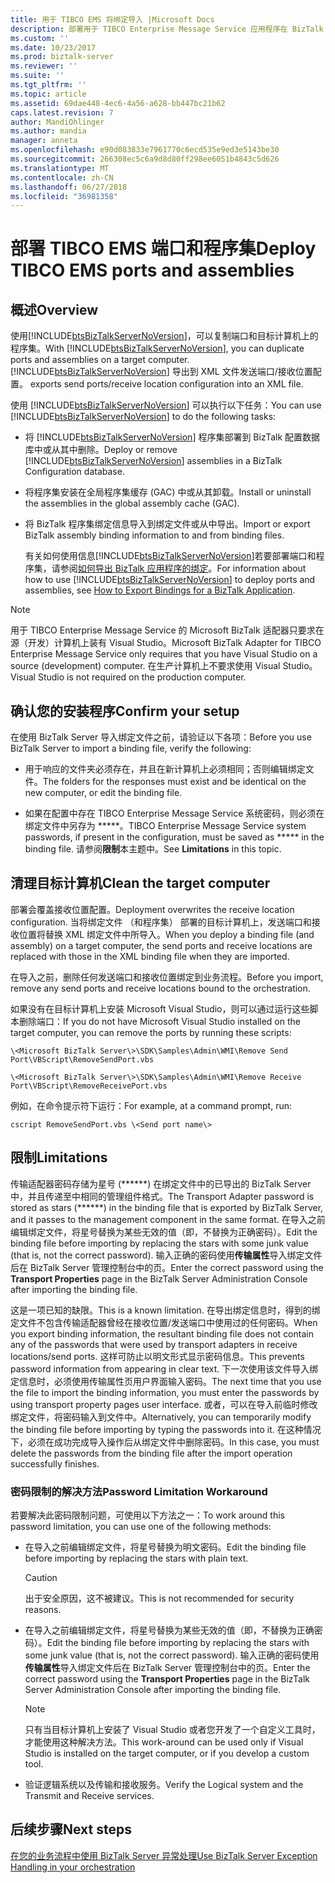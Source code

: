 ```yaml
---
title: 用于 TIBCO EMS 将绑定导入 |Microsoft Docs
description: 部署用于 TIBCO Enterprise Message Service 应用程序在 BizTalk Server 中使用导入绑定功能在 BizTalk 适配器
ms.custom: ''
ms.date: 10/23/2017
ms.prod: biztalk-server
ms.reviewer: ''
ms.suite: ''
ms.tgt_pltfrm: ''
ms.topic: article
ms.assetid: 69dae448-4ec6-4a56-a628-bb447bc21b62
caps.latest.revision: 7
author: MandiOhlinger
ms.author: mandia
manager: anneta
ms.openlocfilehash: e90d083833e7961770c6ecd535e9ed3e5143be30
ms.sourcegitcommit: 266308ec5c6a9d8d80ff298ee6051b4843c5d626
ms.translationtype: MT
ms.contentlocale: zh-CN
ms.lasthandoff: 06/27/2018
ms.locfileid: "36981358"
---
```

# <a name="deploy-tibco-ems-ports-and-assemblies"></a><span data-ttu-id="79004-103">部署 TIBCO EMS 端口和程序集</span><span class="sxs-lookup"><span data-stu-id="79004-103">Deploy TIBCO EMS ports and assemblies</span></span>

## <a name="overview"></a><span data-ttu-id="79004-104">概述</span><span class="sxs-lookup"><span data-stu-id="79004-104">Overview</span></span>
<span data-ttu-id="79004-105">使用[!INCLUDE[btsBizTalkServerNoVersion](../includes/btsbiztalkservernoversion-md.md)]，可以复制端口和目标计算机上的程序集。</span><span class="sxs-lookup"><span data-stu-id="79004-105">With [!INCLUDE[btsBizTalkServerNoVersion](../includes/btsbiztalkservernoversion-md.md)], you can duplicate ports and assemblies on a target computer.</span></span> [!INCLUDE[btsBizTalkServerNoVersion](../includes/btsbiztalkservernoversion-md.md)]<span data-ttu-id="79004-106"> 导出到 XML 文件发送端口/接收位置配置。</span><span class="sxs-lookup"><span data-stu-id="79004-106"> exports send ports/receive location configuration into an XML file.</span></span>  
  
 <span data-ttu-id="79004-107">使用 [!INCLUDE[btsBizTalkServerNoVersion](../includes/btsbiztalkservernoversion-md.md)] 可以执行以下任务：</span><span class="sxs-lookup"><span data-stu-id="79004-107">You can use [!INCLUDE[btsBizTalkServerNoVersion](../includes/btsbiztalkservernoversion-md.md)] to do the following tasks:</span></span>  
  
- <span data-ttu-id="79004-108">将 [!INCLUDE[btsBizTalkServerNoVersion](../includes/btsbiztalkservernoversion-md.md)] 程序集部署到 BizTalk 配置数据库中或从其中删除。</span><span class="sxs-lookup"><span data-stu-id="79004-108">Deploy or remove [!INCLUDE[btsBizTalkServerNoVersion](../includes/btsbiztalkservernoversion-md.md)] assemblies in a BizTalk Configuration database.</span></span>  
  
- <span data-ttu-id="79004-109">将程序集安装在全局程序集缓存 (GAC) 中或从其卸载。</span><span class="sxs-lookup"><span data-stu-id="79004-109">Install or uninstall the assemblies in the global assembly cache (GAC).</span></span>  
  
- <span data-ttu-id="79004-110">将 BizTalk 程序集绑定信息导入到绑定文件或从中导出。</span><span class="sxs-lookup"><span data-stu-id="79004-110">Import or export BizTalk assembly binding information to and from binding files.</span></span>  
  
  <span data-ttu-id="79004-111">有关如何使用信息[!INCLUDE[btsBizTalkServerNoVersion](../includes/btsbiztalkservernoversion-md.md)]若要部署端口和程序集，请参阅[如何导出 BizTalk 应用程序的绑定](../core/how-to-export-bindings-for-a-biztalk-application.md)。</span><span class="sxs-lookup"><span data-stu-id="79004-111">For information about how to use [!INCLUDE[btsBizTalkServerNoVersion](../includes/btsbiztalkservernoversion-md.md)] to deploy ports and assemblies, see [How to Export Bindings for a BizTalk Application](../core/how-to-export-bindings-for-a-biztalk-application.md).</span></span>  
  
> [!NOTE]
>  <span data-ttu-id="79004-112">用于 TIBCO Enterprise Message Service 的 Microsoft BizTalk 适配器只要求在源（开发）计算机上装有 Visual Studio。</span><span class="sxs-lookup"><span data-stu-id="79004-112">Microsoft BizTalk Adapter for TIBCO Enterprise Message Service only requires that you have Visual Studio on a source (development) computer.</span></span> <span data-ttu-id="79004-113">在生产计算机上不要求使用 Visual Studio。</span><span class="sxs-lookup"><span data-stu-id="79004-113">Visual Studio is not required on the production computer.</span></span>  

## <a name="confirm-your-setup"></a><span data-ttu-id="79004-114">确认您的安装程序</span><span class="sxs-lookup"><span data-stu-id="79004-114">Confirm your setup</span></span>
<span data-ttu-id="79004-115">在使用 BizTalk Server 导入绑定文件之前，请验证以下各项：</span><span class="sxs-lookup"><span data-stu-id="79004-115">Before you use BizTalk Server to import a binding file, verify the following:</span></span>  
  
-   <span data-ttu-id="79004-116">用于响应的文件夹必须存在，并且在新计算机上必须相同；否则编辑绑定文件。</span><span class="sxs-lookup"><span data-stu-id="79004-116">The folders for the responses must exist and be identical on the new computer, or edit the binding file.</span></span>  
  
-   <span data-ttu-id="79004-117">如果在配置中存在 TIBCO Enterprise Message Service 系统密码，则必须在绑定文件中另存为 \*\*\*\*\*。</span><span class="sxs-lookup"><span data-stu-id="79004-117">TIBCO Enterprise Message Service system passwords, if present in the configuration, must be saved as \*\*\*\*\* in the binding file.</span></span> <span data-ttu-id="79004-118">请参阅**限制**本主题中。</span><span class="sxs-lookup"><span data-stu-id="79004-118">See **Limitations** in this topic.</span></span>


## <a name="clean-the-target-computer"></a><span data-ttu-id="79004-119">清理目标计算机</span><span class="sxs-lookup"><span data-stu-id="79004-119">Clean the target computer</span></span>
<span data-ttu-id="79004-120">部署会覆盖接收位置配置。</span><span class="sxs-lookup"><span data-stu-id="79004-120">Deployment overwrites the receive location configuration.</span></span> <span data-ttu-id="79004-121">当将绑定文件 （和程序集） 部署的目标计算机上，发送端口和接收位置将替换 XML 绑定文件中所导入。</span><span class="sxs-lookup"><span data-stu-id="79004-121">When you deploy a binding file (and assembly) on a target computer, the send ports and receive locations are replaced with those in the XML binding file when they are imported.</span></span>  

<span data-ttu-id="79004-122">在导入之前，删除任何发送端口和接收位置绑定到业务流程。</span><span class="sxs-lookup"><span data-stu-id="79004-122">Before you import, remove any send ports and receive locations bound to the orchestration.</span></span>  
  
<span data-ttu-id="79004-123">如果没有在目标计算机上安装 Microsoft Visual Studio，则可以通过运行这些脚本删除端口：</span><span class="sxs-lookup"><span data-stu-id="79004-123">If you do not have Microsoft Visual Studio installed on the target computer, you can remove the ports by running these scripts:</span></span>  
  
`\<Microsoft BizTalk Server\>\SDK\Samples\Admin\WMI\Remove Send Port\VBScript\RemoveSendPort.vbs`  
  
`\<Microsoft BizTalk Server\>\SDK\Samples\Admin\WMI\Remove Receive Port\VBScript\RemoveReceivePort.vbs`
  

<span data-ttu-id="79004-124">例如，在命令提示符下运行：</span><span class="sxs-lookup"><span data-stu-id="79004-124">For example, at a command prompt, run:</span></span>  
  
```
cscript RemoveSendPort.vbs \<Send port name\>
```

## <a name="limitations"></a><span data-ttu-id="79004-125">限制</span><span class="sxs-lookup"><span data-stu-id="79004-125">Limitations</span></span>
<span data-ttu-id="79004-126">传输适配器密码存储为星号 (\*\*\*\*\*\*) 在绑定文件中的已导出的 BizTalk Server 中，并且传递至中相同的管理组件格式。</span><span class="sxs-lookup"><span data-stu-id="79004-126">The Transport Adapter password is stored as stars (\*\*\*\*\*\*) in the binding file that is exported by BizTalk Server, and it passes to the management component in the same format.</span></span> <span data-ttu-id="79004-127">在导入之前编辑绑定文件，将星号替换为某些无效的值（即，不替换为正确密码）。</span><span class="sxs-lookup"><span data-stu-id="79004-127">Edit the binding file before importing by replacing the stars with some junk value (that is, not the correct password).</span></span> <span data-ttu-id="79004-128">输入正确的密码使用**传输属性**导入绑定文件后在 BizTalk Server 管理控制台中的页。</span><span class="sxs-lookup"><span data-stu-id="79004-128">Enter the correct password using the **Transport Properties** page in the BizTalk Server Administration Console after importing the binding file.</span></span>  
  
 <span data-ttu-id="79004-129">这是一项已知的缺限。</span><span class="sxs-lookup"><span data-stu-id="79004-129">This is a known limitation.</span></span> <span data-ttu-id="79004-130">在导出绑定信息时，得到的绑定文件不包含传输适配器曾经在接收位置/发送端口中使用过的任何密码。</span><span class="sxs-lookup"><span data-stu-id="79004-130">When you export binding information, the resultant binding file does not contain any of the passwords that were used by transport adapters in receive locations/send ports.</span></span> <span data-ttu-id="79004-131">这样可防止以明文形式显示密码信息。</span><span class="sxs-lookup"><span data-stu-id="79004-131">This prevents password information from appearing in clear text.</span></span> <span data-ttu-id="79004-132">下一次使用该文件导入绑定信息时，必须使用传输属性页用户界面输入密码。</span><span class="sxs-lookup"><span data-stu-id="79004-132">The next time that you use the file to import the binding information, you must enter the passwords by using transport property pages user interface.</span></span> <span data-ttu-id="79004-133">或者，可以在导入前临时修改绑定文件，将密码输入到文件中。</span><span class="sxs-lookup"><span data-stu-id="79004-133">Alternatively, you can temporarily modify the binding file before importing by typing the passwords into it.</span></span> <span data-ttu-id="79004-134">在这种情况下，必须在成功完成导入操作后从绑定文件中删除密码。</span><span class="sxs-lookup"><span data-stu-id="79004-134">In this case, you must delete the passwords from the binding file after the import operation successfully finishes.</span></span>  
  
 
### <a name="password-limitation-workaround"></a><span data-ttu-id="79004-135">密码限制的解决方法</span><span class="sxs-lookup"><span data-stu-id="79004-135">Password Limitation Workaround</span></span>  
 <span data-ttu-id="79004-136">若要解决此密码限制问题，可使用以下方法之一：</span><span class="sxs-lookup"><span data-stu-id="79004-136">To work around this password limitation, you can use one of the following methods:</span></span>  
  
-   <span data-ttu-id="79004-137">在导入之前编辑绑定文件，将星号替换为明文密码。</span><span class="sxs-lookup"><span data-stu-id="79004-137">Edit the binding file before importing by replacing the stars with plain text.</span></span>  
  
    > [!CAUTION]
    >  <span data-ttu-id="79004-138">出于安全原因，这不被建议。</span><span class="sxs-lookup"><span data-stu-id="79004-138">This is not recommended for security reasons.</span></span>  
  
-   <span data-ttu-id="79004-139">在导入之前编辑绑定文件，将星号替换为某些无效的值（即，不替换为正确密码）。</span><span class="sxs-lookup"><span data-stu-id="79004-139">Edit the binding file before importing by replacing the stars with some junk value (that is, not the correct password).</span></span> <span data-ttu-id="79004-140">输入正确的密码使用**传输属性**导入绑定文件后在 BizTalk Server 管理控制台中的页。</span><span class="sxs-lookup"><span data-stu-id="79004-140">Enter the correct password using the **Transport Properties** page in the BizTalk Server Administration Console after importing the binding file.</span></span>  
  
    > [!NOTE]
    >  <span data-ttu-id="79004-141">只有当目标计算机上安装了 Visual Studio 或者您开发了一个自定义工具时，才能使用这种解决方法。</span><span class="sxs-lookup"><span data-stu-id="79004-141">This work-around can be used only if Visual Studio is installed on the target computer, or if you develop a custom tool.</span></span>  
  
-   <span data-ttu-id="79004-142">验证逻辑系统以及传输和接收服务。</span><span class="sxs-lookup"><span data-stu-id="79004-142">Verify the Logical system and the Transmit and Receive services.</span></span>  

## <a name="next-steps"></a><span data-ttu-id="79004-143">后续步骤</span><span class="sxs-lookup"><span data-stu-id="79004-143">Next steps</span></span>
[<span data-ttu-id="79004-144">在您的业务流程中使用 BizTalk Server 异常处理</span><span class="sxs-lookup"><span data-stu-id="79004-144">Use BizTalk Server Exception Handling in your orchestration</span></span>](../core/using-biztalk-server-exception-handling5.md)
